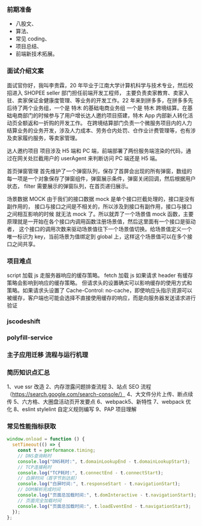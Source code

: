### 前期准备

- 八股文、
- 算法、
- 常见 coding、
- 项目总结、
- 前端新技术拓展。

### 面试介绍文案

面试官你好，我叫李贵霖，20 年毕业于江南大学计算机科学与技术专业，然后校招进入 SHOPEE seller 部门担任前端开发工程师，
主要负责卖家教育、卖家入驻、卖家保证金健康度管理、等业务的开发工作。22 年来到拼多多，在拼多多先后待了两个业务组，一个是 特木 的基础电商业务组
一个是 特木 跨境结算。在基础电商部门的时候参与了用户增长达人邀约项目搭建，特木 App 内部新人转化活动页全额返和一折购的开发工作。
在跨境结算部门负责一个微服务项目内的人力结算业务的业务开发，涉及人力成本、劳务仓内处罚、仓作业计费管理等，也有涉及卖家履约服务，等卖家管理。

达人邀约项目 项目涉及 H5 端和 PC 端，前端部署了两份服务端渲染的代码，通过在网关处拦截用户的 userAgent 来判断访问 PC 端还是 H5 端。

首页弹窗管理
首先维护了一个弹窗队列，保存了首屏会出现的所有弹窗，数组的每一项是一个对象保存了弹窗组件，弹窗展示条件，弹窗关闭回调，然后根据用户状态，
filter 需要展示的弹窗队列，在首页递归展示。

场景数据 MOCK
由于我们的接口数据 mock 是单个接口拦截处理的，接口是没有副作用的， 接口与接口之间是不相关的，所以涉及到接口有副作用，接口与接口之间相互影响的时候
就无法 mock 了。所以就弄了一个场景值 mock 函数，主要原理就是一开始在各个接口内调用函数注册场景值，然后这里面有一个接口是驱动者，
这个接口的调用次数来驱动场景值往下一个场景值切换。给场景值定义一个唯一标识为 key，当前场景为值绑定到 global 上，这样这个场景值可以在多个接口之间共享。

### 项目难点

script 加载 js 走服务器响应的缓存策略。
fetch 加载 js 如果请求 header 有缓存策略会影响到响应的缓存策略。
但请求头的设置确实可以影响缓存的使用方式和策略。如果请求头设置了 Cache-Control: no-cache，即使响应头指示资源可以被缓存，客户端也可能会选择不直接使用缓存的响应，而是向服务器发送请求进行验证 ‌

### jscodeshift

### polyfill-service

### 主子应用迁移 流程与运行机理

### 简历知识点汇总

1、vue ssr 改造
2、内存泄露问题排查流程
3、站点 SEO 流程 （‌https://search.google.com/search-console/）
4、大文件分片上传、断点续传
5、六方格、大圈盘活动页开发要点
6、webpack5、新特性
7、webpack 优化
8、eslint stylelint 自定义规则编写
9、PAP 项目理解

### 常见性能指标获取

```js
window.onload = function () {
  setTimeout(() => {
    const t = performance.timing;
    // DNS查询耗时
    console.log("DNS耗时:", t.domainLookupEnd - t.domainLookupStart);
    // TCP连接耗时
    console.log("TCP耗时:", t.connectEnd - t.connectStart);
    // 白屏时间（首字节到达前）
    console.log("白屏时间:", t.responseStart - t.navigationStart);
    // DOM解析完成时间
    console.log("页面总加载时间:", t.domInteractive - t.navigationStart);
    // 页面完全加载时间
    console.log("页面总加载时间:", t.loadEventEnd - t.navigationStart);
  });
};
```
